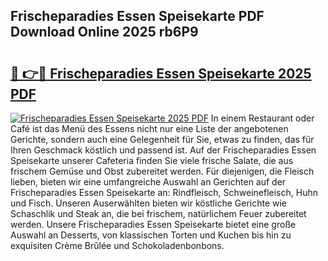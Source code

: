 ## Frischeparadies Essen Speisekarte PDF Download Online 2025 rb6P9

# <h2><a href="http://gc7gbo4.nevu.top/?p=Frischeparadies+Essen+Speisekarte">🔗 👉🔴 Frischeparadies Essen Speisekarte 2025 PDF</a></h2>

[![Frischeparadies Essen Speisekarte 2025 PDF](https://i.imgur.com/dBaPXMq.png)](http://gc7gbo4.nevu.top/?p=Frischeparadies+Essen+Speisekarte)
In einem Restaurant oder Café ist das Menü des Essens nicht nur eine Liste der angebotenen Gerichte, sondern auch eine Gelegenheit für Sie, etwas zu finden, das für Ihren Geschmack köstlich und passend ist. Auf der Frischeparadies Essen Speisekarte unserer Cafeteria finden Sie viele frische Salate, die aus frischem Gemüse und Obst zubereitet werden. Für diejenigen, die Fleisch lieben, bieten wir eine umfangreiche Auswahl an Gerichten auf der Frischeparadies Essen Speisekarte an: Rindfleisch, Schweinefleisch, Huhn und Fisch. Unseren Auserwählten bieten wir köstliche Gerichte wie Schaschlik und Steak an, die bei frischem, natürlichem Feuer zubereitet werden. Unsere Frischeparadies Essen Speisekarte bietet eine große Auswahl an Desserts, von klassischen Torten und Kuchen bis hin zu exquisiten Crème Brûlée und Schokoladenbonbons.
